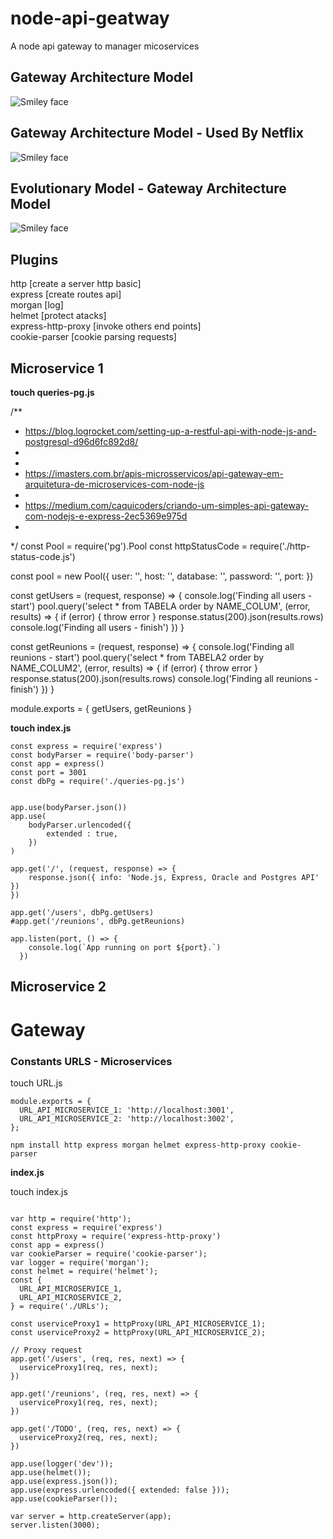 # node-api-geatway
A node api gateway to manager micoservices


<h2> Gateway Architecture Model </h2>

<img src="https://static.imasters.com.br/wp-content/uploads/2018/06/25111108/api-gateway-1.png" alt="Smiley face">


<h2> Gateway Architecture Model - Used By Netflix</h2>

<img src="https://static.imasters.com.br/wp-content/uploads/2018/06/25111152/paved-paas-to-microservices-7-638.jpg" alt="Smiley face">

<br/>

<h2> Evolutionary Model - Gateway Architecture Model</h2>
<img src="https://static.imasters.com.br/wp-content/uploads/2018/06/25111307/api-gateway-evolutinary-design.png" alt="Smiley face">



<h2> Plugins </h2>
http [create a server http basic]</br>
express [create routes api]</br>
morgan [log]</br>
helmet [protect atacks]</br>
express-http-proxy [invoke others end points]</br>
cookie-parser [cookie parsing requests]</br>

<h2> Microservice 1 </h2>

<b>touch queries-pg.js</b>

/**
 * https://blog.logrocket.com/setting-up-a-restful-api-with-node-js-and-postgresql-d96d6fc892d8/
 * 
 * 
 * https://imasters.com.br/apis-microsservicos/api-gateway-em-arquitetura-de-microservices-com-node-js
 * 
 * https://medium.com/caquicoders/criando-um-simples-api-gateway-com-nodejs-e-express-2ec5369e975d
 * 
 */
const Pool = require('pg').Pool
const httpStatusCode = require('./http-status-code.js')

const pool = new Pool({
    user: '',
    host: '',
    database: '',
    password: '',
    port: 
})

const getUsers = (request, response) => {
    console.log('Finding all users - start')
    pool.query('select * from TABELA  order by NAME_COLUM', (error, results) => {
        if (error) {
            throw error
        }
        response.status(200).json(results.rows)
        console.log('Finding all users - finish')
    })
}

const getReunions = (request, response) => {
    console.log('Finding all reunions - start')
    pool.query('select * from TABELA2  order by NAME_COLUM2', (error, results) => {
        if (error) {
            throw error
        }
        response.status(200).json(results.rows)
        console.log('Finding all reunions - finish')
    })
}

module.exports = {
    getUsers,
    getReunions
}


<b>touch index.js</b>

```
const express = require('express')
const bodyParser = require('body-parser')
const app = express()
const port = 3001
const dbPg = require('./queries-pg.js')


app.use(bodyParser.json())
app.use(
    bodyParser.urlencoded({
        extended : true,
    })
)

app.get('/', (request, response) => {
    response.json({ info: 'Node.js, Express, Oracle and Postgres API' })
})

app.get('/users', dbPg.getUsers)
#app.get('/reunions', dbPg.getReunions)

app.listen(port, () => {
    console.log(`App running on port ${port}.`)
  })
```

<h2> Microservice 2 </h2>


<h1> Gateway </h1>

<h3> Constants URLS - Microservices </h3>

touch URL.js

```
module.exports = {
  URL_API_MICROSERVICE_1: 'http://localhost:3001',
  URL_API_MICROSERVICE_2: 'http://localhost:3002',
};

```

```
npm install http express morgan helmet express-http-proxy cookie-parser
```


<b>index.js</b>

touch index.js

```

var http = require('http');
const express = require('express')
const httpProxy = require('express-http-proxy')
const app = express()
var cookieParser = require('cookie-parser');
var logger = require('morgan');
const helmet = require('helmet');
const {
  URL_API_MICROSERVICE_1,
  URL_API_MICROSERVICE_2,
} = require('./URLs');

const userviceProxy1 = httpProxy(URL_API_MICROSERVICE_1);
const userviceProxy2 = httpProxy(URL_API_MICROSERVICE_2);

// Proxy request
app.get('/users', (req, res, next) => {
  userviceProxy1(req, res, next);
})

app.get('/reunions', (req, res, next) => {
  userviceProxy1(req, res, next);
})

app.get('/TODO', (req, res, next) => {
  userviceProxy2(req, res, next);
})

app.use(logger('dev'));
app.use(helmet());
app.use(express.json());
app.use(express.urlencoded({ extended: false }));
app.use(cookieParser());

var server = http.createServer(app);
server.listen(3000);

```
